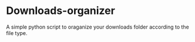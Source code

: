 # Downloads-organizer
A simple python script to oraganize your downloads folder according to the file type.
